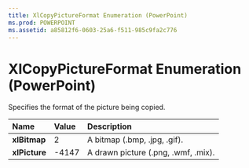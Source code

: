 ```yaml
---
title: XlCopyPictureFormat Enumeration (PowerPoint)
ms.prod: POWERPOINT
ms.assetid: a85812f6-0603-25a6-f511-985c9fa2c776
---
```



# XlCopyPictureFormat Enumeration (PowerPoint)

Specifies the format of the picture being copied.



|**Name**|**Value**|**Description**|
|:-----|:-----|:-----|
|**xlBitmap**|2|A bitmap (.bmp, .jpg, .gif).|
|**xlPicture**|-4147|A drawn picture (.png, .wmf, .mix).|

